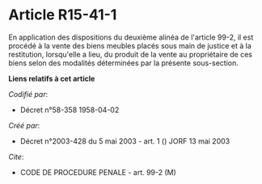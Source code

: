 # Article R15-41-1

En application des dispositions du deuxième alinéa de l'article 99-2, il est procédé à la vente des biens meubles placés sous
main de justice et à la restitution, lorsqu'elle a lieu, du produit de la vente au propriétaire de ces biens selon des
modalités déterminées par la présente sous-section.

**Liens relatifs à cet article**

_Codifié par_:

  - Décret n°58-358 1958-04-02

_Créé par_:

  - Décret n°2003-428 du 5 mai 2003 - art. 1 () JORF 13 mai 2003

_Cite_:

  - CODE DE PROCEDURE PENALE - art. 99-2 (M)
